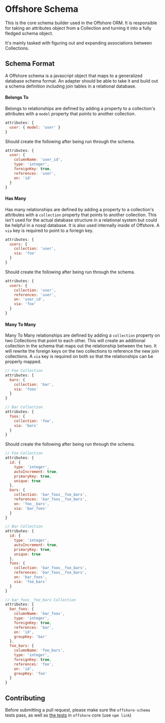 Offshore Schema
====================

This is the core schema builder used in the Offshore ORM. It is responsible for taking an
attributes object from a Collection and turning it into a fully fledged schema object.

It's mainly tasked with figuring out and expanding associations between Collections.

## Schema Format

A Offshore schema is a javascript object that maps to a generalized database schema format.
An adapter should be able to take it and build out a schema definition including join tables in
a relational database.

#### Belongs To

Belongs to relationships are defined by adding a property to a collection's attributes with a
`model` property that points to another collection.

```javascript
attributes: {
  user: { model: 'user' }
}
```

Should create the following after being run through the schema.

```javascript
attributes: {
  user: {
    columnName: 'user_id',
    type: 'integer',
    foreignKey: true,
    references: 'user',
    on: 'id'
  }
}
```

#### Has Many

Has many relationships are defined by adding a property to a collection's attributes with a
`collection` property that points to another collection. This isn't used for the actual database
structure in a relational system but could be helpful in a nosql database. It is also used
internally inside of Offshore. A `via` key is required to point to a foriegn key.

```javascript
attributes: {
  users: {
    collection: 'user',
    via: 'foo'
  }
}
```

Should create the following after being run through the schema.

```javascript
attributes: {
  users: {
    collection: 'user',
    references: 'user',
    on: 'user_id',
    via: 'foo'
  }
}
```

#### Many To Many

Many To Many relationships are defined by adding a `collection` property on two Collections that
point to each other. This will create an additional collection in the schema that maps out the
relationship between the two. It will rewrite the foreign keys on the two collections to
reference the new join collections. A `via` key is required on both so that the relationships can
be properly mapped.

```javascript
// Foo Collection
attributes: {
  bars: {
    collection: 'bar',
    via: 'foos'
  }
}

// Bar Collection
attributes: {
  foos: {
    collection: 'foo',
    via: 'bars'
  }
}
```

Should create the following after being run through the schema.

```javascript
// Foo Collection
attributes: {
  id: {
    type: 'integer',
    autoIncrement: true,
    primaryKey: true,
    unique: true
  },
  bars: {
    collection: 'bar_foos__foo_bars',
    references: 'bar_foos__foo_bars',
    on: 'foo__bars',
    via: 'bar_foos'
  }
}

// Bar Collection
attributes: {
  id: {
    type: 'integer',
    autoIncrement: true,
    primaryKey: true,
    unique: true
  },
  foos: {
    collection: 'bar_foos__foo_bars',
    references: 'bar_foos__foo_bars',
    on: 'bar_foos',
    via: 'foo_bars'
  }
}

// bar_foos__foo_bars Collection
attributes: {
  bar_foos: {
    columnName: 'bar_foos',
    type: 'integer',
    foreignKey: true,
    references: 'bar',
    on: 'id',
    groupKey: 'bar'
  },
  foo_bars: {
    columnName: 'foo_bars',
    type: 'integer',
    foreignKey: true,
    references: 'foo',
    on: 'id',
    groupKey: 'foo'
  }
}
```


## Contributing

Before submitting a pull request, please make sure the `offshore-schema` tests pass, as well as [the tests](https://github.com/Atlantis-Software/offshore) in `offshore` core (use `npm link`)

